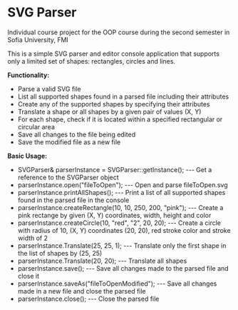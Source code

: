# SVG Parser
Individual course project for the OOP course during the second semester in Sofia University, FMI

This is a simple SVG parser and editor console application that supports only a limited set of shapes: rectangles, circles and lines.

__Functionality:__
* Parse a valid SVG file
* List all supported shapes found in a parsed file including their attributes
* Create any of the supported shapes by specifying their attributes
* Translate a shape or all shapes by a given pair of values (X, Y)
* For each shape, check if it is located within a specified rectangular or circular area
* Save all changes to the file being edited
* Save the modified file as a new file

__Basic Usage:__
* SVGParser& parserInstance = SVGParser::getInstance(); --- Get a reference to the SVGParser object
* parserInstance.open("fileToOpen"); --- Open and parse fileToOpen.svg
* parserInstance.printAllShapes(); --- Print a list of all supported shapes found in the parsed file in the console
* parserInstance.createRectangle(10, 10, 250, 200, "pink"); --- Create a pink rectange by given (X, Y) coordinates, width, height and color
* parserInstance.createCircle(10, "red", "2", 20, 20); --- Create a circle with radius of 10, (X, Y) coordinates (20, 20), red stroke color and stroke width of 2
* parserInstance.Translate(25, 25, 1); --- Translate only the first shape in the list of shapes by (25, 25)
* parserInstance.Translate(20, 20); --- Translate all shapes
* parserInstance.save(); --- Save all changes made to the parsed file and close it
* parserInstance.saveAs("fileToOpenModified"); --- Save all changes made in a new file and close the parsed file
* parserInstance.close(); --- Close the parsed file
